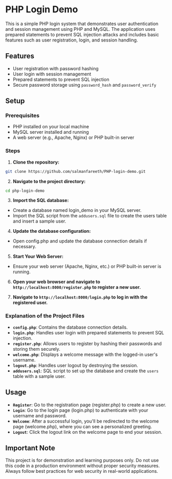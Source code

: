 # PHP Login Demo

This is a simple PHP login system that demonstrates user authentication and session management using PHP and MySQL. The application uses prepared statements to prevent SQL injection attacks and includes basic features such as user registration, login, and session handling.

## Features

- User registration with password hashing
- User login with session management
- Prepared statements to prevent SQL injection
- Secure password storage using `password_hash` and `password_verify`

## Setup

### Prerequisites

- PHP installed on your local machine
- MySQL server installed and running
- A web server (e.g., Apache, Nginx) or PHP built-in server

### Steps

1. **Clone the repository:**

```bash
git clone https://github.com/salmanfareeth/PHP-login-demo.git
```

2. **Navigate to the project directory:**

```bash
cd php-login-demo
```

3. **Import the SQL database:**

  - Create a database named login_demo in your MySQL server.
  - Import the SQL script from the `addusers.sql` file to create the users table and insert a sample user.

4. **Update the database configuration:**

  - Open config.php and update the database connection details if necessary.

5. **Start Your Web Server:**

  - Ensure your web server (Apache, Nginx, etc.) or PHP built-in server is running.
  
6. **Open your web browser and navigate to `http://localhost:8000/register.php` to register a new user.**

7. **Navigate to `http://localhost:8000/login.php` to log in with the registered user.**


### Explanation of the Project Files

- **`config.php`**: Contains the database connection details.
- **`login.php`**: Handles user login with prepared statements to prevent SQL injection.
- **`register.php`**: Allows users to register by hashing their passwords and storing them securely.
- **`welcome.php`**: Displays a welcome message with the logged-in user's username.
- **`logout.php`**: Handles user logout by destroying the session.
- **`addusers.sql`**: SQL script to set up the database and create the `users` table with a sample user.


## Usage
- **`Register`**: Go to the registration page (register.php) to create a new user.
- **`Login`**: Go to the login page (login.php) to authenticate with your username and password.
- **`Welcome`**: After a successful login, you'll be redirected to the welcome page (welcome.php), where you can see a personalized greeting.
- **`Logout`**: Click the logout link on the welcome page to end your session.


## Important Note

This project is for demonstration and learning purposes only. Do not use this code in a production environment without proper security measures. Always follow best practices for web security in real-world applications.


